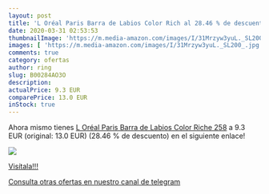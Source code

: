 ```yaml
---
layout: post
title: 'L Oréal Paris Barra de Labios Color Rich al 28.46 % de descuento'
date: 2020-03-31 02:53:53
thumbnailImage: 'https://m.media-amazon.com/images/I/31Mrzyw3yuL._SL200_.jpg'
images: [ 'https://m.media-amazon.com/images/I/31Mrzyw3yuL._SL200_.jpg' ]
comments: true
category: ofertas
author: ring
slug: B00284AO3O
description:
actualPrice: 9.3 EUR
comparePrice: 13.0 EUR
inStock: true
---
```


Ahora mismo tienes [L Oréal Paris Barra de Labios Color Riche 258](https://www.amazon.com/dp/B00284AO3O/?tag=redken08-20) a 9.3 EUR (original: 13.0 EUR) (28.46 %  de descuento) en el siguiente enlace!

[![](https://m.media-amazon.com/images/I/31Mrzyw3yuL._SL200_.jpg)](https://www.amazon.com/dp/B00284AO3O/?tag=redken08-20)

[Visítala!!!](https://www.amazon.com/dp/B00284AO3O/?tag=redken08-20)

[Consulta otras ofertas en nuestro canal de telegram](https://t.me/s/ofertas25)
